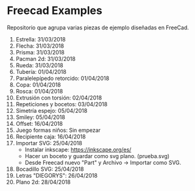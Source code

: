# Freecad Examples
Repositorio que agrupa varias piezas de ejemplo diseñadas en FreeCad.

1. Estrella: 31/03/2018
2. Flecha: 31/03/2018
3. Prisma: 31/03/2018
4. Pacman 2d: 31/03/2018
5. Rueda: 31/03/2018
6. Tubería: 01/04/2018
7. Paralelepípedo retorcido: 01/04/2018
8. Copa: 01/04/2018
9. Rosca: 01/04/2018
10. Extrusión con torsión: 02/04/2018
11. Repeticiones y bocetos: 03/04/2018
12. Simetría espejo: 05/04/2018
13. Smiley: 05/04/2018
14. Offset: 16/04/2018
15. Juego formas niños: Sin empezar
16. Recipiente caja: 16/04/2018
17. Importar SVG: 25/04/2018
    - Instalar inkscape: https://inkscape.org/es/
    - Hacer un boceto y guardar como svg plano. (prueba.svg)
    - Desde Freecad nuevo "Part" y Archivo -> Importar como SVG.
18. Bocadillo SVG: 25/04/2018
19. Letras "DIEGORYS": 26/04/2018
20. Plano 2d: 28/04/2018